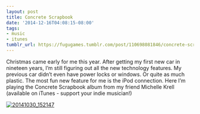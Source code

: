 ```yaml
---
layout: post
title: Concrete Scrapbook
date: '2014-12-16T04:08:15-08:00'
tags:
- music
- itunes
tumblr_url: https://fugugames.tumblr.com/post/110698081846/concrete-scrapbook
---
```

Christmas came early for me this year. After getting my first new car in nineteen years, I’m still figuring out all the new technology features. My previous car didn’t even have power locks or windows. Or quite as much plastic. The most fun new feature for me is the iPod connection. Here I’m playing the Concrete Scrapbook album from my friend Michelle Krell (available on iTunes - support your indie musician!)

[![20141030_152147](http://itshardtofondlepenguins.com/wp-content/uploads/2014/12/20141030_152147.jpg)](http://itshardtofondlepenguins.com/wp-content/uploads/2014/12/20141030_152147.jpg)

